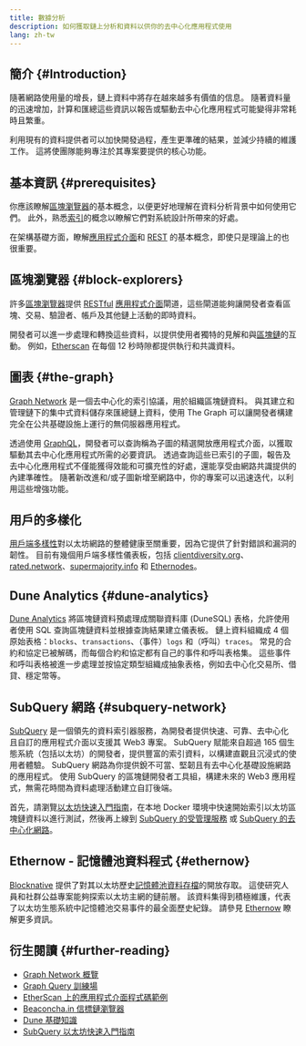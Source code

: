 ```yaml
---
title: 數據分析
description: 如何獲取鏈上分析和資料以供你的去中心化應用程式使用
lang: zh-tw
---
```


## 簡介 {#Introduction}

隨著網路使用量的增長，鏈上資料中將存在越來越多有價值的信息。 隨著資料量的迅速增加，計算和匯總這些資訊以報告或驅動去中心化應用程式可能變得非常耗時且繁重。

利用現有的資料提供者可以加快開發過程，產生更準確的結果，並減少持續的維護工作。 這將使團隊能夠專注於其專案要提供的核心功能。

## 基本資訊 {#prerequisites}

你應該瞭解[區塊瀏覽器](/developers/docs/data-and-analytics/block-explorers/)的基本概念，以便更好地理解在資料分析背景中如何使用它們。 此外，熟悉[索引](/glossary/#index)的概念以瞭解它們對系統設計所帶來的好處。

在架構基礎方面，瞭解[應用程式介面](https://www.wikipedia.org/wiki/API)和 [REST](https://www.wikipedia.org/wiki/Representational_state_transfer) 的基本概念，即使只是理論上的也很重要。

## 區塊瀏覽器 {#block-explorers}

許多[區塊瀏覽器](/developers/docs/data-and-analytics/block-explorers/)提供 [RESTful](https://www.wikipedia.org/wiki/Representational_state_transfer) [應用程式介面](https://www.wikipedia.org/wiki/API)閘道，這些閘道能夠讓開發者查看區塊、交易、驗證者、帳戶及其他鏈上活動的即時資料。

開發者可以進一步處理和轉換這些資料，以提供使用者獨特的見解和與[區塊鏈](/glossary/#blockchain)的互動。 例如，[Etherscan](https://etherscan.io) 在每個 12 秒時隙都提供執行和共識資料。

## 圖表 {#the-graph}

[Graph Network](https://thegraph.com/) 是一個去中心化的索引協議，用於組織區塊鏈資料。 與其建立和管理鏈下的集中式資料儲存來匯總鏈上資料，使用 The Graph 可以讓開發者構建完全在公共基礎設施上運行的無伺服器應用程式。

透過使用 [GraphQL](https://graphql.org/)，開發者可以查詢稱為子圖的精選開放應用程式介面，以獲取驅動其去中心化應用程式所需的必要資訊。 透過查詢這些已索引的子圖，報告及去中心化應用程式不僅能獲得效能和可擴充性的好處，還能享受由網路共識提供的內建準確性。 隨著新改進和/或子圖新增至網路中，你的專案可以迅速迭代，以利用這些增強功能。

## 用戶的多樣化

[用戶端多樣性](/developers/docs/nodes-and-clients/client-diversity/)對以太坊網路的整體健康至關重要，因為它提供了針對錯誤和漏洞的韌性。 目前有幾個用戶端多樣性儀表板，包括 [clientdiversity.org](https://clientdiversity.org/)、[rated.network](https://www.rated.network)、[supermajority.info](https://supermajority.info//) 和 [Ethernodes](https://ethernodes.org/)。

## Dune Analytics {#dune-analytics}

[Dune Analytics](https://dune.com/) 將區塊鏈資料預處理成關聯資料庫 (DuneSQL) 表格，允許使用者使用 SQL 查詢區塊鏈資料並根據查詢結果建立儀表板。 鏈上資料組織成 4 個原始表格：`blocks`、`transactions`、（事件）`logs` 和（呼叫）`traces`。 常見的合約和協定已被解碼，而每個合約和協定都有自己的事件和呼叫表格集。 這些事件和呼叫表格被進一步處理並按協定類型組織成抽象表格，例如去中心化交易所、借貸、穩定幣等。

## SubQuery 網路 {#subquery-network}

[SubQuery](https://subquery.network/) 是一個領先的資料索引器服務，為開發者提供快速、可靠、去中心化且自訂的應用程式介面以支援其 Web3 專案。 SubQuery 賦能來自超過 165 個生態系統（包括以太坊）的開發者，提供豐富的索引資料，以構建直觀且沉浸式的使用者體驗。 SubQuery 網路為你提供銳不可當、堅韌且有去中心化基礎設施網路的應用程式。 使用 SubQuery 的區塊鏈開發者工具組，構建未來的 Web3 應用程式，無需花時間為資料處理活動建立自訂後端。

首先，請瀏覽[以太坊快速入門指南](https://academy.subquery.network/quickstart/quickstart_chains/ethereum-gravatar.html)，在本地 Docker 環境中快速開始索引以太坊區塊鏈資料以進行測試，然後再上線到 [SubQuery 的受管理服務](https://managedservice.subquery.network/) 或 [SubQuery 的去中心化網路](https://app.subquery.network/dashboard)。

## Ethernow - 記憶體池資料程式 {#ethernow}
[Blocknative](https://www.blocknative.com/) 提供了對其以太坊歷史[記憶體池資料存檔](https://www.ethernow.xyz/mempool-data-archive)的開放存取。 這使研究人員和社群公益專案能夠探索以太坊主網的鏈前層。 該資料集得到積極維護，代表了以太坊生態系統中記憶體池交易事件的最全面歷史紀錄。 請參見 [Ethernow](https://www.ethernow.xyz/) 瞭解更多資訊。

## 衍生閱讀 {#further-reading}

- [Graph Network 概覽](https://thegraph.com/docs/en/about/)
- [Graph Query 訓練場](https://thegraph.com/explorer/subgraph/graphprotocol/graph-network-mainnet?version=current)
- [EtherScan 上的應用程式介面程式碼範例](https://etherscan.io/apis#contracts)
- [Beaconcha.in 信標鏈瀏覽器](https://beaconcha.in)
- [Dune 基礎知識](https://docs.dune.com/#dune-basics)
- [SubQuery 以太坊快速入門指南](https://academy.subquery.network/indexer/quickstart/quickstart_chains/ethereum-gravatar.html)
